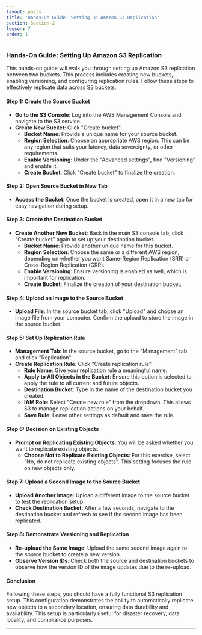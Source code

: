 ```yaml
---
layout: posts
title: 'Hands-On Guide: Setting Up Amazon S3 Replication'
section: Section-2
lesson: 7
order: 1
---
```


### Hands-On Guide: Setting Up Amazon S3 Replication

This hands-on guide will walk you through setting up Amazon S3 replication between two buckets. This process includes creating new buckets, enabling versioning, and configuring replication rules. Follow these steps to effectively replicate data across S3 buckets:

<!-- pagebreak -->

#### Step 1: Create the Source Bucket

- **Go to the S3 Console**: Log into the AWS Management Console and navigate to the S3 service.
- **Create New Bucket**: Click "Create bucket".
  - **Bucket Name**: Provide a unique name for your source bucket.
  - **Region Selection**: Choose an appropriate AWS region. This can be any region that suits your latency, data sovereignty, or other requirements.
  - **Enable Versioning**: Under the "Advanced settings", find "Versioning" and enable it.
  - **Create Bucket**: Click "Create bucket" to finalize the creation.
  <!-- pagebreak -->

#### Step 2: Open Source Bucket in New Tab

- **Access the Bucket**: Once the bucket is created, open it in a new tab for easy navigation during setup.
<!-- pagebreak -->

#### Step 3: Create the Destination Bucket

- **Create Another New Bucket**: Back in the main S3 console tab, click "Create bucket" again to set up your destination bucket.
  - **Bucket Name**: Provide another unique name for this bucket.
  - **Region Selection**: Choose the same or a different AWS region, depending on whether you want Same-Region Replication (SRR) or Cross-Region Replication (CRR).
  - **Enable Versioning**: Ensure versioning is enabled as well, which is important for replication.
  - **Create Bucket**: Finalize the creation of your destination bucket.
  <!-- pagebreak -->

#### Step 4: Upload an Image to the Source Bucket

- **Upload File**: In the source bucket tab, click "Upload" and choose an image file from your computer. Confirm the upload to store the image in the source bucket.
<!-- pagebreak -->

#### Step 5: Set Up Replication Rule

- **Management Tab**: In the source bucket, go to the "Management" tab and click "Replication".
- **Create Replication Rule**: Click "Create replication rule".
  - **Rule Name**: Give your replication rule a meaningful name.
  - **Apply to All Objects in the Bucket**: Ensure this option is selected to apply the rule to all current and future objects.
  - **Destination Bucket**: Type in the name of the destination bucket you created.
  - **IAM Role**: Select "Create new role" from the dropdown. This allows S3 to manage replication actions on your behalf.
  - **Save Rule**: Leave other settings as default and save the rule.
  <!-- pagebreak -->

#### Step 6: Decision on Existing Objects

- **Prompt on Replicating Existing Objects**: You will be asked whether you want to replicate existing objects.
  - **Choose Not to Replicate Existing Objects**: For this exercise, select "No, do not replicate existing objects". This setting focuses the rule on new objects only.
  <!-- pagebreak -->

#### Step 7: Upload a Second Image to the Source Bucket

- **Upload Another Image**: Upload a different image to the source bucket to test the replication setup.
- **Check Destination Bucket**: After a few seconds, navigate to the destination bucket and refresh to see if the second image has been replicated.
<!-- pagebreak -->

#### Step 8: Demonstrate Versioning and Replication

- **Re-upload the Same Image**: Upload the same second image again to the source bucket to create a new version.
- **Observe Version IDs**: Check both the source and destination buckets to observe how the version ID of the image updates due to the re-upload.
<!-- pagebreak -->

#### Conclusion

Following these steps, you should have a fully functional S3 replication setup. This configuration demonstrates the ability to automatically replicate new objects to a secondary location, ensuring data durability and availability. This setup is particularly useful for disaster recovery, data locality, and compliance purposes.

---
